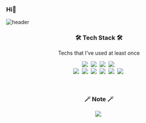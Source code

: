 ### Hi👋
![header](https://capsule-render.vercel.app/api?type=slice&color=A9D0F5&height=300&section=header&text=Kyle&fontSize=90&fontColor=2E2E2E)

<h3 align="center">🛠 Tech Stack 🛠</h3>

<p align="center"> Techs that I've used at least once </p>

<p align="center">
  <img src="https://img.shields.io/badge/Python-3766AB?style=flat-square&logo=Python&logoColor=white"/></a>&nbsp 
  <img src="https://img.shields.io/badge/Java-007396?style=flat-square&logo=Java&logoColor=white"/></a>&nbsp 
  <img src="https://img.shields.io/badge/C++-00599C?style=flat-square&logo=C%2B%2B&logoColor=white"/></a>&nbsp 
  <img src="https://img.shields.io/badge/C-A8B9CC?style=flat-square&logo=C&logoColor=white"/></a>&nbsp 
  <br>
  <img src="https://img.shields.io/badge/SpringBoot-6DB33F?style=flat-square&logo=Spring&logoColor=white"/></a>&nbsp  
  <img src="https://img.shields.io/badge/Mysql-E6B91E?style=flat-square&logo=MySql&logoColor=white"/></a>&nbsp 
  <img src="https://img.shields.io/badge/Jpa-11B48A?style=flat-square&logoColor=white"/></a>&nbsp
  <img src="https://img.shields.io/badge/aws-333664?style=flat-square&logo=amazon-aws&logoColor=white"/></a>&nbsp 
  <img src="https://img.shields.io/badge/Swagger-85EA2D?style=flat-square&logo=Swagger&logoColor=white"/></a>&nbsp
  <img src="https://img.shields.io/badge/Postman-FF6C37?style=flat-square&logo=Postman&logoColor=white"/></a>&nbsp
</a>
</p>

<br>


<h3 align="center">🪄 Note 🪄</h3>
<p align="center">
<a href="https://github.com/king0104/note"><img src="https://img.shields.io/badge/Note-E4405F?style=flat-square&logo=Markdown&logoColor=white&link=https://github.com/king0104/note"/></a>&nbsp
</p>

<div align="center" style="text-align:center">
  
</div>
  
<br>
